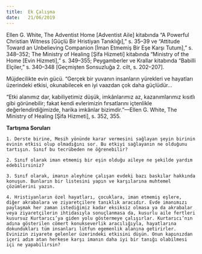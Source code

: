 ```yaml
---
title:  Ek Çalışma
date:   21/06/2019
---
```


Ellen G. White, The Adventist Home [Adventist Aile] kitabında “A Powerful Christian Witness [Güçlü Bir Hristiyan Tanıklığı],” s. 35–39 ve “Attitude Toward an Unbelieving Companion [İman Etmemiş Bir Eşe Karşı Tutum],” s. 348–352; The Ministry of Healing [Şifa Hizmeti] kitabında “Ministry of the Home [Evin Hizmeti],” s. 349–355; Peygamberler ve Krallar kitabında “Babilli Elçiler,” s. 340–348 [Geçmişten Sonsuzluğa 2. cilt, s. 202–207].

Müjdecilikte evin gücü. “Gerçek bir yuvanın insanların yürekleri ve hayatları üzerindeki etkisi, okunabilecek en iyi vaazdan çok daha güçlüdür... 

“Etki alanımız dar, kabiliyetimiz düşük, imkânlarımız az, kazanımlarımız kısıtlı gibi görünebilir; fakat kendi evlerimizin fırsatlarını içtenlikle değerlendirdiğimizde, harika imkânlar bizimdir.”—Ellen G. White, The Ministry of Healing [Şifa Hizmeti], s. 352, 355.

**Tartışma Soruları**

`1. Derste birine, Mesih yönünde karar vermesini sağlayan şeyin birinin evinin etkisi olup olmadığını sor. Bu etkiyi sağlayanın ne olduğunu tartışın. Sınıf bu tecrübeden ne öğrenebilir?`

`2. Sınıf olarak iman etmemiş bir eşin olduğu aileye ne şekilde yardım edebilirsiniz?`

`3. Sınıf olarak, imanın aleyhine çalışan evdeki bazı baskılar hakkında konuşun. Bunların bir listesini yapın ve karşılarına muhtemel çözümlerini yazın.`

`4. Hristiyanların özel hayatları, çocuklara, iman etmemiş eşlere, diğer akrabalara ve ziyaretçilere tanıklık aracıdır. Evde imanımızı paylaşmak her zaman istediğimiz kadar eksiksiz olmasa ya da akrabalar veya ziyaretçilerin ihtidasıyla sonuçlanmasa da, kusurlu aile fertleri kusursuz Kurtarıcı’ya giden yolu göstermeye çalışırlar. Kurtarıcı’nın adına gösterilen cömert konukseverlik aracılığıyla, hayatlarına dokundukları tüm insanları lütfun egemenlik alanına getirirler. Evinizin ziyarete gelenler üzerindeki etkisini düşün. Onun kapınızdan içeri adım atan herkese karşı imanın daha iyi bir tanığı olabilmesi içi ne yapabilirsin?`